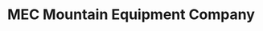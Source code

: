 ---
title: "MEC Mountain Equipment Company"
url: /halifax/mec-mountain-equipment-company/
shop: outdoor
---